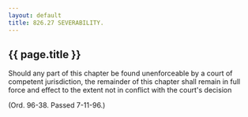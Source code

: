 ```yaml
---
layout: default 
title: 826.27 SEVERABILITY.
---
```


{{ page.title }}
----------------

Should any part of this chapter be found unenforceable by a court of
competent jurisdiction, the remainder of this chapter shall remain in
full force and effect to the extent not in conflict with the court's
decision

(Ord. 96-38. Passed 7-11-96.)
